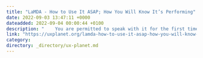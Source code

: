 ```yaml
---
title: "LaMDA - How to Use It ASAP; How You Will Know It’s Performing"
date: 2022-09-03 13:47:11 +0000
dateadded: 2022-09-04 00:00:44 +0100
description: "    You are permitted to speak with it for the first time; join the waiting list now.  Continue reading on UX Planet »  "
link: "https://uxplanet.org/lamda-how-to-use-it-asap-how-you-will-know-its-performing-33607124782?source=rss----819cc2aaeee0---4"
category:
directory: _directory/ux-planet.md
---
```

